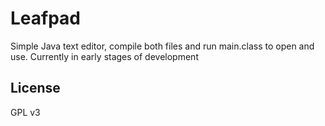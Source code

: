 # Leafpad
Simple Java text editor, compile both files and run main.class to open and use. Currently in early stages of development

## License 
GPL v3
